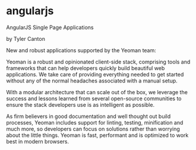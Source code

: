 angularjs
=========

AngularJS Single Page Applications

by Tyler Canton

New and robust applications supported by the Yeoman team:

Yeoman is a robust and opinionated client-side stack, comprising tools and frameworks that can help developers quickly build beautiful web applications. We take care of providing everything needed to get started without any of the normal headaches associated with a manual setup.


With a modular architecture that can scale out of the box, we leverage the success and lessons learned from several open-source communities to ensure the stack developers use is as intelligent as possible.


As firm believers in good documentation and well thought out build processes, Yeoman includes support for linting, testing, minification and much more, so developers can focus on solutions rather than worrying about the little things.
Yeoman is fast, performant and is optimized to work best in modern browsers.
